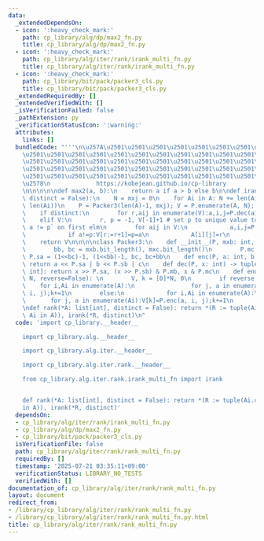 ```yaml
---
data:
  _extendedDependsOn:
  - icon: ':heavy_check_mark:'
    path: cp_library/alg/dp/max2_fn.py
    title: cp_library/alg/dp/max2_fn.py
  - icon: ':heavy_check_mark:'
    path: cp_library/alg/iter/rank/irank_multi_fn.py
    title: cp_library/alg/iter/rank/irank_multi_fn.py
  - icon: ':heavy_check_mark:'
    path: cp_library/bit/pack/packer3_cls.py
    title: cp_library/bit/pack/packer3_cls.py
  _extendedRequiredBy: []
  _extendedVerifiedWith: []
  _isVerificationFailed: false
  _pathExtension: py
  _verificationStatusIcon: ':warning:'
  attributes:
    links: []
  bundledCode: "'''\n\u257A\u2501\u2501\u2501\u2501\u2501\u2501\u2501\u2501\u2501\u2501\
    \u2501\u2501\u2501\u2501\u2501\u2501\u2501\u2501\u2501\u2501\u2501\u2501\u2501\
    \u2501\u2501\u2501\u2501\u2501\u2501\u2501\u2501\u2501\u2501\u2501\u2501\u2501\
    \u2501\u2501\u2501\u2501\u2501\u2501\u2501\u2501\u2501\u2501\u2501\u2501\u2501\
    \u2501\u2501\u2501\u2501\u2501\u2501\u2501\u2501\u2501\u2501\u2501\u2501\u2501\
    \u2578\n             https://kobejean.github.io/cp-library               \n'''\n\
    \n\n\n\n\ndef max2(a, b):\n    return a if a > b else b\n\ndef irank(*A: list[int],\
    \ distinct = False):\n    N = mxj = 0\n    for Ai in A: N += len(Ai); mxj = max2(mxj,\
    \ len(Ai))\n    P = Packer3(len(A)-1, mxj); V = P.enumerate(A, N); V.sort()\n\
    \    if distinct:\n        for r,aij in enumerate(V):a,i,j=P.dec(aij);A[i][j],V[r]=r,a\n\
    \    elif V:\n        r, p = -1, V[-1]+1 # set p to unique value to trigger `if\
    \ a != p` on first elm\n        for aij in V:\n            a,i,j=P.dec(aij)\n\
    \            if a!=p:V[r:=r+1]=p=a\n            A[i][j]=r\n        del V[r+1:]\n\
    \    return V\n\n\n\nclass Packer3:\n    def __init__(P, mxb: int, mxc: int):\n\
    \        bb, bc = mxb.bit_length(), mxc.bit_length()\n        P.mc, P.mb, P.sb,\
    \ P.sa = (1<<bc)-1, (1<<bb)-1, bc, bc+bb\n    def enc(P, a: int, b: int, c: int):\
    \ return a << P.sa | b << P.sb | c\n    def dec(P, x: int) -> tuple[int, int,\
    \ int]: return x >> P.sa, (x >> P.sb) & P.mb, x & P.mc\n    def enumerate(P, A,\
    \ N, reverse=False): \n        V, k = [0]*N, 0\n        if reverse:\n        \
    \    for i,Ai in enumerate(A):\n                for j, a in enumerate(Ai):V[k]=P.enc(-a,\
    \ i, j);k+=1\n        else:\n            for i,Ai in enumerate(A):\n         \
    \       for j, a in enumerate(Ai):V[k]=P.enc(a, i, j);k+=1\n        return V\n\
    \ndef rank(*A: list[int], distinct = False): return *(R := tuple(Ai.copy() for\
    \ Ai in A)), irank(*R, distinct)\n"
  code: 'import cp_library.__header__

    import cp_library.alg.__header__

    import cp_library.alg.iter.__header__

    import cp_library.alg.iter.rank.__header__

    from cp_library.alg.iter.rank.irank_multi_fn import irank


    def rank(*A: list[int], distinct = False): return *(R := tuple(Ai.copy() for Ai
    in A)), irank(*R, distinct)'
  dependsOn:
  - cp_library/alg/iter/rank/irank_multi_fn.py
  - cp_library/alg/dp/max2_fn.py
  - cp_library/bit/pack/packer3_cls.py
  isVerificationFile: false
  path: cp_library/alg/iter/rank/rank_multi_fn.py
  requiredBy: []
  timestamp: '2025-07-21 03:35:11+09:00'
  verificationStatus: LIBRARY_NO_TESTS
  verifiedWith: []
documentation_of: cp_library/alg/iter/rank/rank_multi_fn.py
layout: document
redirect_from:
- /library/cp_library/alg/iter/rank/rank_multi_fn.py
- /library/cp_library/alg/iter/rank/rank_multi_fn.py.html
title: cp_library/alg/iter/rank/rank_multi_fn.py
---
```

